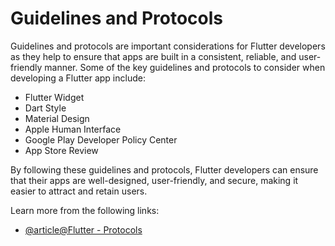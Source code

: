 # Guidelines and Protocols

Guidelines and protocols are important considerations for Flutter developers as they help to ensure that apps are built in a consistent, reliable, and user-friendly manner. Some of the key guidelines and protocols to consider when developing a Flutter app include:

- Flutter Widget
- Dart Style
- Material Design
- Apple Human Interface
- Google Play Developer Policy Center
- App Store Review

By following these guidelines and protocols, Flutter developers can ensure that their apps are well-designed, user-friendly, and secure, making it easier to attract and retain users.

Learn more from the following links:

- [@article@Flutter - Protocols](https://api.flutter.dev/objcdoc/Protocols.html)
